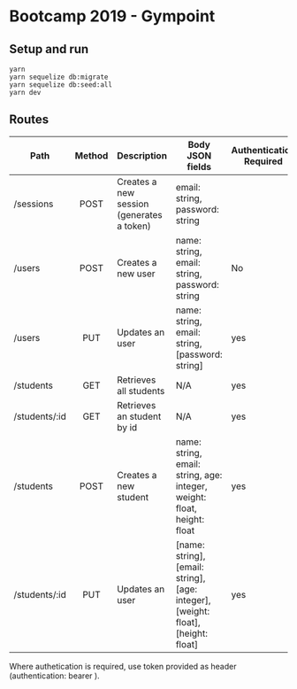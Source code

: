 # Bootcamp 2019 - Gympoint

## Setup and run

```shell
yarn
yarn sequelize db:migrate
yarn sequelize db:seed:all
yarn dev
```

## Routes

| Path          | Method | Description                               | Body JSON fields                                                                  | Authentication Required |
| ------------- | :----: | ----------------------------------------- | --------------------------------------------------------------------------------- | ----------------------- |
| /sessions     |  POST  | Creates a new session (generates a token) | email: string, password: string                                                   |
| /users        |  POST  | Creates a new user                        | name: string, email: string, password: string                                     | No                      |
| /users        |  PUT   | Updates an user                           | name: string, email: string, [password: string]                                   | yes                     |
| /students     |  GET   | Retrieves all students                    | N/A                                                                               | yes                     |
| /students/:id |  GET   | Retrieves an student by id                | N/A                                                                               | yes                     |
| /students     |  POST  | Creates a new student                     | name: string, email: string, age: integer, weight: float, height: float           | yes                     |
| /students/:id |  PUT   | Updates an user                           | [name: string], [email: string], [age: integer], [weight: float], [height: float] | yes                     |

Where authetication is required, use token provided as header (authentication: bearer <token>).
